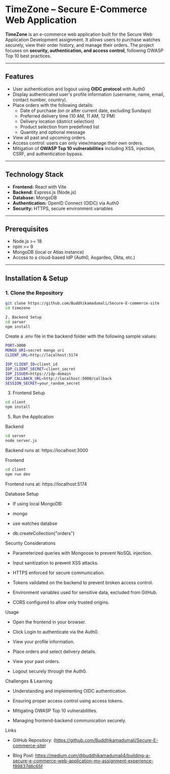 # TimeZone – Secure E-Commerce Web Application

**TimeZone** is an e-commerce web application built for the Secure Web Application Development assignment. It allows users to purchase watches securely, view their order history, and manage their orders. The project focuses on **security, authentication, and access control**, following OWASP Top 10 best practices.

---

## Features

- User authentication and logout using **OIDC protocol** with Auth0
- Display authenticated user's profile information (username, name, email, contact number, country).
- Place orders with the following details:
  - Date of purchase (on or after current date, excluding Sundays)
  - Preferred delivery time (10 AM, 11 AM, 12 PM)
  - Delivery location (district selection)
  - Product selection from predefined list
  - Quantity and optional message
- View all past and upcoming orders.
- Access control: users can only view/manage their own orders.
- Mitigation of **OWASP Top 10 vulnerabilities** including XSS, injection, CSRF, and authentication bypass.

---

## Technology Stack

- **Frontend:** React with Vite
- **Backend:** Express.js (Node.js)
- **Database:** MongoDB
- **Authentication:** OpenID Connect (OIDC) via Auth0
- **Security:** HTTPS, secure environment variables

---

## Prerequisites

- Node.js >= 18
- npm >= 9
- MongoDB (local or Atlas instance)
- Access to a cloud-based IdP (Auth0, Asgardeo, Okta, etc.)

---

## Installation & Setup

### 1. Clone the Repository

```bash
git clone https://github.com/Buddhikamadumali/Secure-E-commerce-site
cd timezone

2. Backend Setup
cd server
npm install
```


Create a .env file in the backend folder with the following sample values:
```bash
PORT=3000
MONGO_URI=secret mongo uri
CLIENT_URL=http://localhost:5174

IDP_CLIENT_ID=client_id
IDP_CLIENT_SECRET=client_secret
IDP_ISSUER=https://idp-domain
IDP_CALLBACK_URL=http://localhost:5000/callback
SESSION_SECRET=your_random_secret
````

3. Frontend Setup
 ````bash
cd client
npm install
````

5. Run the Application

Backend
```bash
cd server
node server.js
````

Backend runs at: https://localhost:3000

Frontend
```bash
cd client
npm run dev
````


Frontend runs at: https://localhost:5174

Database Setup

- If using local MongoDB:

- mongo
- use watches databse
- db.createCollection("orders")


Security Considerations

- Parameterized queries with Mongoose to prevent NoSQL injection.

- Input sanitization to prevent XSS attacks.

- HTTPS enforced for secure communication.

- Tokens validated on the backend to prevent broken access control.

- Environment variables used for sensitive data, excluded from GitHub.

- CORS configured to allow only trusted origins.

Usage

- Open the frontend in your browser.

- Click Login to authenticate via the Auth0.

- View your profile information.

- Place orders and select delivery details.

- View your past orders.

- Logout securely through the Auth0.

Challenges & Learning

- Understanding and implementing OIDC authentication.

- Ensuring proper access control using access tokens.

- Mitigating OWASP Top 10 vulnerabilities.

- Managing frontend-backend communication securely.

Links

- GitHub Repository: (https://github.com/Buddhikamadumali/Secure-E-commerce-site)

- Blog Post: https://medium.com/@buddhikamadumali4/building-a-secure-e-commerce-web-application-my-assignment-experience-f89837d6c65f


